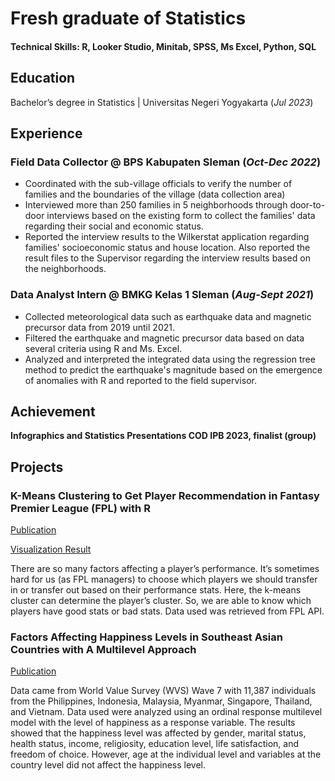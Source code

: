 # Fresh graduate of Statistics

#### Technical Skills: R, Looker Studio, Minitab, SPSS, Ms Excel, Python, SQL 

## Education
Bachelor’s degree in Statistics | Universitas Negeri Yogyakarta (_Jul 2023_)

## Experience
### Field Data Collector @ BPS Kabupaten Sleman (_Oct-Dec 2022_)
- Coordinated with the sub-village officials to verify the number of families and the boundaries of the village (data collection area)
- Interviewed more than 250 families in 5 neighborhoods through door-to-door interviews based on the existing form to collect the families' data regarding their social and economic status.
- Reported the interview results to the Wilkerstat application regarding families' socioeconomic status and house location. Also reported the result files to the Supervisor regarding the interview results based on the neighborhoods.

### Data Analyst Intern @ BMKG Kelas 1 Sleman (_Aug-Sept 2021_)
- Collected meteorological data such as earthquake data and magnetic precursor data from 2019 until 2021.
- Filtered the earthquake and magnetic precursor data based on data several criteria using R and Ms. Excel.
- Analyzed and interpreted the integrated data using the regression tree method to predict the earthquake's magnitude based on the emergence of anomalies with R and reported to the field supervisor.

## Achievement
**Infographics and Statistics Presentations COD IPB 2023, finalist (group)**

## Projects
### K-Means Clustering to Get Player Recommendation in Fantasy Premier League (FPL) with R
[Publication](https://medium.com/@rd.oktiva/k-means-clustering-to-get-player-recommendation-in-fantasy-premier-league-fpl-for-the-gw-21-with-4ac6f406c12c)

[Visualization Result](https://lookerstudio.google.com/reporting/3cdad439-6bfe-491e-8eb4-3cc4c3855a2d/page/nPXkD)

There are so many factors affecting a player’s performance. It’s sometimes hard for us (as FPL managers) to choose which players we should transfer in or transfer out based on their performance stats. Here, the k-means cluster can determine the player’s cluster. So, we are able to know which players have good stats or bad stats. Data used was retrieved from FPL API.

### Factors Affecting Happiness Levels in Southeast Asian Countries with A Multilevel Approach
[Publication](https://jurnal.usk.ac.id/natural/article/view/36076/20254)

Data came from World Value Survey (WVS) Wave 7 with 11,387 individuals from the Philippines, Indonesia, Malaysia, Myanmar, Singapore, Thailand, and Vietnam. Data used were analyzed using an ordinal response multilevel model with the level of happiness as a response variable. The results showed that the happiness level was affected by gender, marital status, health status, income, religiosity, education level, life satisfaction, and freedom of choice. However, age at the individual level and variables at the country level did not affect the happiness level.
